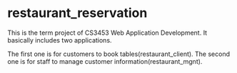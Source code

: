 # restaurant_reservation
This is the term project of CS3453 Web Application Development. It basically includes two applications.

The first one is for customers to book tables(restaurant_client). The second one is for staff to manage customer information(restaurant_mgnt).
